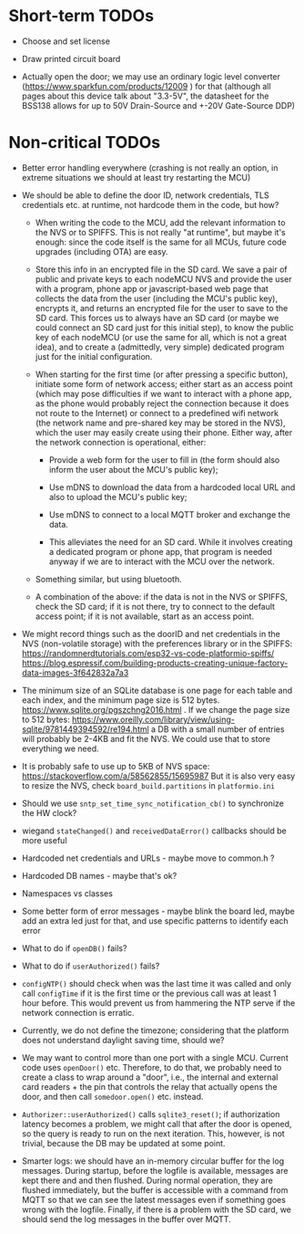 # Short-term TODOs

 * Choose and set license

 * Draw printed circuit board

 * Actually open the door; we may use an ordinary logic level converter
   (https://www.sparkfun.com/products/12009 ) for that (although all
   pages about this device talk about "3.3-5V", the datasheet for the
   BSS138 allows for up to 50V Drain-Source and +-20V Gate-Source DDP)

# Non-critical TODOs

 * Better error handling everywhere (crashing is not really an option,
   in extreme situations we should at least try restarting the MCU)

 * We should be able to define the door ID, network credentials, TLS
   credentials etc. at runtime, not hardcode them in the code, but how?

   - When writing the code to the MCU, add the relevant information to
     the NVS or to SPIFFS. This is not really "at runtime", but maybe
     it's enough: since the code itself is the same for all MCUs, future
     code upgrades (including OTA) are easy.

   - Store this info in an encrypted file in the SD card. We save a pair
     of public and private keys to each nodeMCU NVS and provide the user
     with a program, phone app or javascript-based web page that collects
     the data from the user (including the MCU's public key), encrypts it,
     and returns an encrypted file for the user to save to the SD card.
     This forces us to always have an SD card (or maybe we could connect
     an SD card just for this initial step), to know the public key of
     each nodeMCU (or use the same for all, which is not a great idea),
     and to create a (admittedly, very simple) dedicated program just for
     the initial configuration.

   - When starting for the first time (or after pressing a specific button),
     initiate some form of network access; either start as an access point
     (which may pose difficulties if we want to interact with a phone app,
     as the phone would probably reject the connection because it does not
     route to the Internet) or connect to a predefined wifi network (the
     network name and pre-shared key may be stored in the NVS), which the
     user may easily create using their phone. Either way, after the network
     connection is operational, either:

     * Provide a web form for the user to fill in (the form should also
       inform the user about the MCU's public key);

     * Use mDNS to download the data from a hardcoded local URL and also
       to upload the MCU's public key;

     * Use mDNS to connect to a local MQTT broker and exchange the data.

     * This alleviates the need for an SD card. While it involves creating
       a dedicated program or phone app, that program is needed anyway if
       we are to interact with the MCU over the network.

   - Something similar, but using bluetooth.

   - A combination of the above: if the data is not in the NVS or SPIFFS,
     check the SD card; if it is not there, try to connect to the default
     access point; if it is not available, start as an access point.

 * We might record things such as the doorID and net credentials in the
   NVS (non-volatile storage) with the preferences library or in the SPIFFS:
   https://randomnerdtutorials.com/esp32-vs-code-platformio-spiffs/
   https://blog.espressif.com/building-products-creating-unique-factory-data-images-3f642832a7a3

 * The minimum size of an SQLite database is one page for each table and
   each index, and the minimum page size is 512 bytes.
   https://www.sqlite.org/pgszchng2016.html . If we change the page size
   to 512 bytes:
   https://www.oreilly.com/library/view/using-sqlite/9781449394592/re194.html
   a DB with a small number of entries will probably be 2-4KB and fit
   the NVS. We could use that to store everything we need.

 * It is probably safe to use up to 5KB of NVS space:
   https://stackoverflow.com/a/58562855/15695987
   But it is also very easy to resize the NVS, check `board_build.partitions`
   in `platformio.ini`

 * Should we use `sntp_set_time_sync_notification_cb()` to synchronize
   the HW clock?

 * wiegand `stateChanged()` and `receivedDataError()` callbacks should
   be more useful

 * Hardcoded net credentials and URLs - maybe move to common.h ?

 * Hardcoded DB names - maybe that's ok?

 * Namespaces vs classes

 * Some better form of error messages - maybe blink the board led,
   maybe add an extra led just for that, and use specific patterns
   to identify each error

 * What to do if `openDB()` fails?

 * What to do if `userAuthorized()` fails?

 * `configNTP()` should check when was the last time it was called
   and only call `configTime` if it is the first time or the previous
   call was at least 1 hour before. This would prevent us from hammering
   the NTP serve if the network connection is erratic.

 * Currently, we do not define the timezone; considering that the platform
   does not understand daylight saving time, should we?

 * We may want to control more than one port with a single MCU. Current
   code uses `openDoor()` etc. Therefore, to do that, we probably need to
   create a class to wrap around a "door", i.e., the internal and external
   card readers + the pin that controls the relay that actually opens the
   door, and then call `somedoor.open()` etc. instead.

 * `Authorizer::userAuthorized()` calls `sqlite3_reset()`; if authorization
   latency becomes a problem, we might call that after the door is opened,
   so the query is ready to run on the next iteration. This, however, is
   not trivial, because the DB may be updated at some point.

 * Smarter logs: we should have an in-memory circular buffer for the log
   messages. During startup, before the logfile is available, messages
   are kept there and and then flushed. During normal operation, they are
   flushed immediately, but the buffer is accessible with a command from
   MQTT so that we can see the latest messages even if something goes wrong
   with the logfile. Finally, if there is a problem with the SD card, we
   should send the log messages in the buffer over MQTT.


